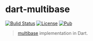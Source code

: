# dart-multibase

[![Bulid Status](https://github.com/heacare/dart-multibase/actions/workflows/checks.yml/badge.svg)](https://github.com/heacare/dart-multibase/actions/workflows/checks.yml)
[![License](https://img.shields.io/crates/l/multibase?style=flat-square)](LICENSE)
[![Pub](https://img.shields.io/pub/v/multibase)](https://pub.dev/packages/multibase)

> [multibase](https://github.com/multiformats/multibase) implementation in Dart.

